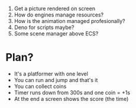 1. Get a picture rendered on screen
2. How do engines manage resources?
3. How is the animation managed profesionally?
4. Deno for scripts maybe?
5. Some scene manager above ECS?


# Plan?
- It's a platformer with one level
- You can run and jump and that's it
- You can collect coins
- Timer runs down from 300s and one coin = +1s
- At the end a screen shows the score (the time)